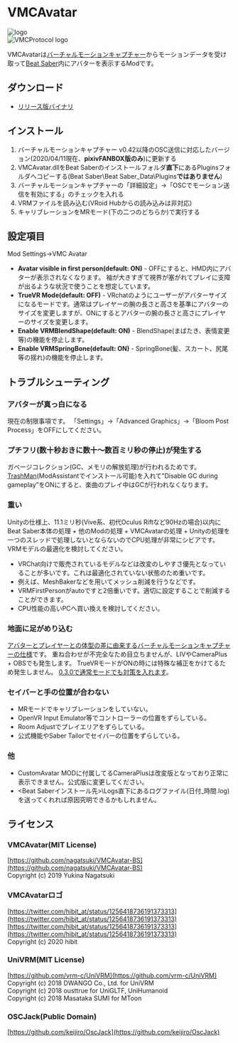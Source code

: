 # VMCAvatar
![logo](https://user-images.githubusercontent.com/6268224/88315584-6c39e500-cd51-11ea-90ee-dec8e7ace307.png)  
![VMCProtocol logo](https://user-images.githubusercontent.com/6268224/88319874-bde56e00-cd57-11ea-9fb4-f0be850cdc95.png)  

VMCAvatarは[バーチャルモーションキャプチャー](https://github.com/sh-akira/VirtualMotionCapture)からモーションデータを受け取って[Beat Saber](https://beatsaber.com/)内にアバターを表示するModです。


## ダウンロード

- [リリース版バイナリ](https://github.com/nagatsuki/VMCAvatar-BS/releases)


## インストール

1. バーチャルモーションキャプチャー v0.42以降のOSC送信に対応したバージョン(2020/04/11現在、**pixivFANBOX版のみ**)に更新する
2. VMCAvatar.dllをBeat Saberのインストールフォルダ**直下**にあるPluginsフォルダへコピーする(Beat Saber\Beat Saber_Data\Plugins**ではありません**)
3. バーチャルモーションキャプチャーの「詳細設定」→「OSCでモーション送信を有効にする」のチェックを入れる
4. VRMファイルを読み込む(VRoid Hubからの読み込みは非対応)
5. キャリブレーションをMRモード(下の二つのどちらか)で実行する


## 設定項目

Mod Settings→VMC Avatar

- **Avatar visible in first person(default: ON)** - OFFにすると、HMD内にアバターが表示されなくなります。
袖が大きすぎて視界が塞がれてプレイに支障が出るような状況で使うことを想定しています。
- **TrueVR Mode(default: OFF)** - VRchatのようにユーザーがアバターサイズになるモードです。通常はプレイヤーの腕の長さと高さを基準にアバターのサイズを変更しますが、ONにするとアバターの腕の長さと高さにプレイヤーのサイズを変更します。
- **Enable VRMBlendShape(default: ON)** - BlendShape(まばたき、表情変更等)の機能を停止します。
- **Enable VRMSpringBone(default: ON)** - SpringBone(髪、スカート、尻尾等の揺れ)の機能を停止します。


## トラブルシューティング

### アバターが真っ白になる

現在の制限事項です。
「Settings」→「Advanced Graphics」→「Bloom Post Process」をOFFにしてください。


### プチフリ(数十秒おきに数十～数百ミリ秒の停止)が発生する

ガベージコレクション(GC、メモリの解放処理)が行われるためです。
[TrashMan](https://github.com/monkeymanboy/BeatSaberTrashMan)(ModAssistantでインストール可能)を入れて”Disable GC during gameplay”をONにすると、楽曲のプレイ中はGCが行われなくなります。


### 重い

Unityの仕様上、11.1ミリ秒(Vive系、初代Oculus Riftなど90Hzの場合)以内にBeat Saber本体の処理 + 他のModの処理 + VMCAvatarの処理 + Unityの処理を一つのスレッドで処理しないとならないのでCPU処理が非常にシビアです。VRMモデルの最適化を検討してください。
- VRChat向けで販売されているモデルなどは改変のしやすさ優先となっていることが多いです。これは最適化されていない状態のため重いです。
- 例えば、MeshBakerなどを用いてメッシュ削減を行うなどです。
- VRMFirstPersonがautoですと2倍重いです。適切に設定することで削減することができます。
- CPU性能の高いPCへ買い換えを検討してください。

### 地面に足がめり込む

[アバターとプレイヤーとの体型の差に由来するバーチャルモーションキャプチャーの仕様](https://twitter.com/sh_akira/status/1248486700621238277)です。
重ね合わせが不完全なため目立ちませんが、LIVやCameraPlus + OBSでも発生します。
TrueVRモードがONの時には特殊な補正をかけてるため発生しません。
[0.3.0で通常モードでも対策を入れます](https://twitter.com/ngtkd/status/1244635367602417666)。


### セイバーと手の位置が合わない

- MRモードでキャリブレーションをしていない。
- OpenVR Input Emulator等でコントローラーの位置をずらしている。
- Room Adjustでプレイエリアをずらしている。
- 公式機能やSaber Tailorでセイバーの位置をずらしている。


### 他

- CustomAvatar MODに付属してるCameraPlusは改変版となっており正常に表示できません。公式版に変更してください。
- <Beat Saberインストール先>\Logs直下にあるログファイル(日付_時間.log)を送ってくれれば原因究明できるかもしれません。


## ライセンス

### VMCAvatar(MIT License)

[https://github.com/nagatsuki/VMCAvatar-BS](https://github.com/nagatsuki/VMCAvatar-BS)  
Copyright (c) 2019 Yukina Nagatsuki

### VMCAvatarロゴ

[https://twitter.com/hibit_at/status/1256418736191373313](https://twitter.com/hibit_at/status/1256418736191373313)  
[https://twitter.com/hibit_at/status/1256418736191373313](https://twitter.com/hibit_at/status/1256418736191373313)  
Copyright (c) 2020 hibit

### UniVRM(MIT License)

[https://github.com/vrm-c/UniVRM](https://github.com/vrm-c/UniVRM)  
Copyright (c) 2018 DWANGO Co., Ltd. for UniVRM  
Copyright (c) 2018 ousttrue for UniGLTF, UniHumanoid  
Copyright (c) 2018 Masataka SUMI for MToon

### OSCJack(Public Domain)

[https://github.com/keijiro/OscJack](https://github.com/keijiro/OscJack)
